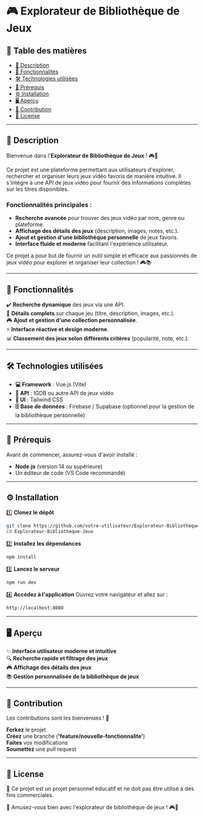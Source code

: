 # 🎮 Explorateur de Bibliothèque de Jeux

## 📜 Table des matières

- [📖 Description](#-description)
- [🚀 Fonctionnalités](#-fonctionnalités)
- [🛠️ Technologies utilisées](#-technologies-utilisées)
- [📌 Prérequis](#-prérequis)
- [⚙️ Installation](#-installation)
- [🖥️ Aperçu](#-aperçu)
- [🤝 Contribution](#-contribution)
- [📄 License](#-license)

---

## 📖 Description  

Bienvenue dans l'**Explorateur de Bibliothèque de Jeux** ! 🎮🚀  

Ce projet est une plateforme permettant aux utilisateurs d'explorer, rechercher et organiser leurs jeux vidéo favoris de manière intuitive. Il s'intègre à une API de jeux vidéo pour fournir des informations complètes sur les titres disponibles.

### Fonctionnalités principales :
- **Recherche avancée** pour trouver des jeux vidéo par nom, genre ou plateforme.
- **Affichage des détails des jeux** (description, images, notes, etc.).
- **Ajout et gestion d'une bibliothèque personnelle** de jeux favoris.
- **Interface fluide et moderne** facilitant l'expérience utilisateur.

Ce projet a pour but de fournir un outil simple et efficace aux passionnés de jeux vidéo pour explorer et organiser leur collection ! 🎮📚

---

## 🚀 Fonctionnalités

✔️ **Recherche dynamique** des jeux via une API.  
📌 **Détails complets** sur chaque jeu (titre, description, images, etc.).  
🎮 **Ajout et gestion d'une collection personnalisée**.  
⚡ **Interface réactive et design moderne**.  
📊 **Classement des jeux selon différents critères** (popularité, note, etc.).  

---

## 🛠️ Technologies utilisées  

- **💻 Framework** : Vue.js (Vite)  
- **📡 API** : IGDB ou autre API de jeux vidéo  
- **🎨 UI** : Tailwind CSS  
- **🗄️ Base de données** : Firebase / Supabase (optionnel pour la gestion de la bibliothèque personnelle)  

---

## 📌 Prérequis

Avant de commencer, assurez-vous d'avoir installé :  

- **Node.js** (version 14 ou supérieure)  
- Un éditeur de code (VS Code recommandé)  

---

## ⚙️ Installation  

1️⃣ **Clonez le dépôt**  
```bash
git clone https://github.com/votre-utilisateur/Explorateur-Bibliotheque-Jeux.git
cd Explorateur-Bibliotheque-Jeux
```
2️⃣ **Installez les dépendances**
```bash
npm install
```
3️⃣ **Lancez le serveur**
```bash
npm run dev
```
4️⃣ **Accédez à l'application**
Ouvrez votre navigateur et allez sur :
```bash
http://localhost:8080
```

---

## 🖥️ Aperçu
✨ **Interface utilisateur moderne et intuitive**  
🔍 **Recherche rapide et filtrage des jeux**  
🎮 **Affichage des détails des jeux**  
📚 **Gestion personnalisée de la bibliothèque de jeux**  

---

## 🤝 Contribution

Les contributions sont les bienvenues ! 🎉

**Forkez** le projet  
**Créez** une branche (**'feature/nouvelle-fonctionnalite'**)  
**Faites** vos modifications  
**Soumettez** une pull request  

---

## 📄 License
📌 Ce projet est un projet personnel éducatif et ne doit pas être utilisé à des fins commerciales.

🚀 Amusez-vous bien avec l'explorateur de bibliothèque de jeux ! 🎮🎉

